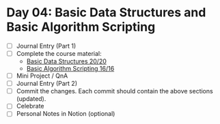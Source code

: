 # Day 04: Basic Data Structures and Basic Algorithm Scripting

- [ ] Journal Entry (Part 1)
- [ ] Complete the course material:
  - [Basic Data Structures 20/20](https://www.freecodecamp.org/learn/javascript-algorithms-and-data-structures/#basic-data-structures)
  - [Basic Algorithm Scripting 16/16](https://www.freecodecamp.org/learn/javascript-algorithms-and-data-structures/#basic-algorithm-scripting)
- [ ] Mini Project / QnA
- [ ] Journal Entry (Part 2)
- [ ] Commit the changes. Each commit should contain the above sections (updated).
- [ ] Celebrate
- [ ] Personal Notes in Notion (optional)
<!-- [x] to tick -->

